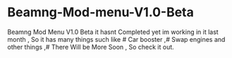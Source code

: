 # Beamng-Mod-menu-V1.0-Beta
Beamng Mod Menu V1.0 Beta it hasnt Completed yet im working in it last month , So it has many things such like # Car booster ,# Swap engines and other things ,# There Will be More Soon ,  So check it out.
